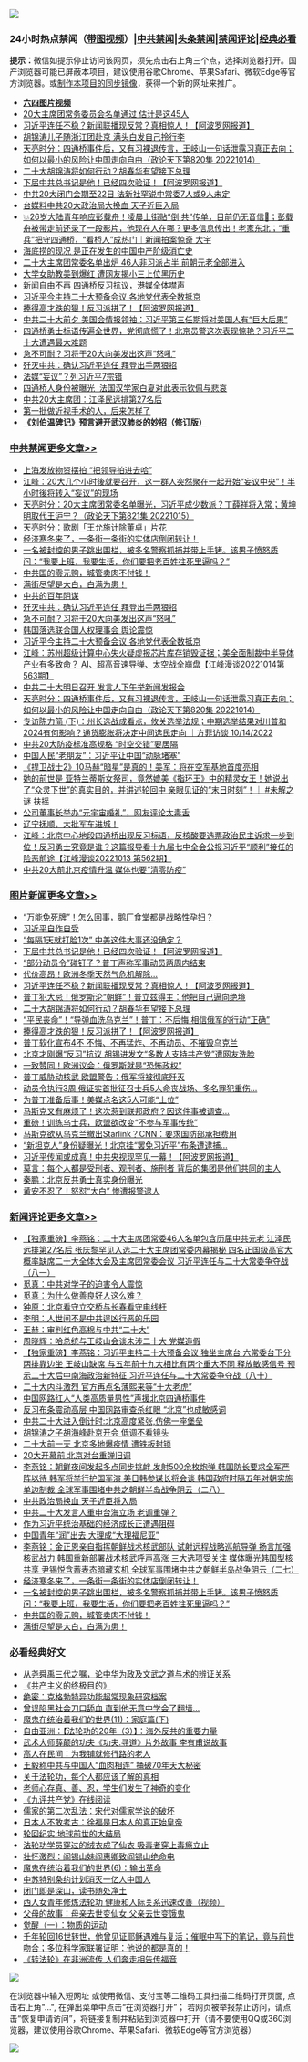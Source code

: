 ![](https://raw.githubusercontent.com/jsvpn/jsproxy/dev/64photo/fqnews-qr.jpg)

<div id="tt">
<h3>24小时热点禁闻（<a href="https://aaa.v2dns.tk/?QAjUl=BgRp5UNKRn&T5Vk=fPVH&Q59Ab=WxGE" target="_blank">带图视频</a>）|<a href="#%E4%B8%AD%E5%85%B1%E7%A6%81%E9%97%BB%E6%9B%B4%E5%A4%9A%E6%96%87%E7%AB%A0">中共禁闻</a>|<a href="#%E5%9B%BE%E7%89%87%E6%96%B0%E9%97%BB%E6%9B%B4%E5%A4%9A%E6%96%87%E7%AB%A0">头条禁闻</a>|<a href="#%E6%96%B0%E9%97%BB%E8%AF%84%E8%AE%BA%E6%9B%B4%E5%A4%9A%E6%96%87%E7%AB%A0">禁闻评论|<a href="#%E5%BF%85%E7%9C%8B%E7%BB%8F%E5%85%B8%E5%A5%BD%E6%96%87">经典必看</a></h3>
<div><b>提示：</b>微信如提示停止访问该网页，须先点击右上角三个点，选择浏览器打开。国产浏览器可能已屏蔽本项目，建议使用谷歌Chrome、苹果Safari、微软Edge等官方浏览器。或<a href="%E5%88%B6%E4%BD%9Cgit%E7%A6%81%E9%97%BB%E9%95%9C%E5%83%8F.md">制作本项目的同步镜像</a>，获得一个新的网址来推广。</div>
<ul>
<li><b><a href="http://d2.v2rss.gq/64.mp4" target="_blank">六四图片视频</a></b></li>
<li><a href="/cnnews/20221015/1797649.md">20大主席团常务委员会名单通过 估计是这45人</a></li>
<li><a href="/topimagenews/20221015/1797623.md">习近平连任不稳？新闻联播现反常？真相惊人！【阿波罗网报道】</a></li>
<li><a href="/cnnews/20221015/1797628.md">胡锦涛儿子随浙江团赴京 满头白发自己拎行李</a></li>
<li><a href="/cbnews/20221015/1797558.md">天亮时分：四通桥事件后，又有习裸退传言，王岐山一句话泄露习真正去向；如何以最小的风险让中国走向自由（政论天下第820集 20221014）</a></li>
<li><a href="/topimagenews/20221015/1797598.md">二十大胡锦涛将如何行动？胡春华有望接下总理</a></li>
<li><a href="/topimagenews/20221015/1797732.md">下届中共总书记是他！已经四次验证！【阿波罗网报道】</a></li>
<li><a href="/headline/20221015/1797676.md">中共20大闭门会期至22日 法新社罕说中常委7人或9人未定</a></li>
<li><a href="/headline/20221015/1797690.md">台媒料中共20大政治局大换血 天子近臣入局</a></li>
<li><a href="/sohnews/20221015/1797647.md">💥26岁大陆青年响应彭载舟！凌晨上街贴“倒·共”传单，目前仍无音信🙏；彭载舟被带走前还录了一段影片，他现在人在哪？更多信息传出！老家东北；“重兵”把守四通桥，“看桥人”成热门｜新闻拍案惊奇 大宇</a></li>
<li><a href="/cnnews/20221015/1797568.md">海底捞的现况 是正在发生的中国中产阶级消亡史</a></li>
<li><a href="/comments/20221015/1797740.md">二十大主席团常委名单出炉 46人非习派占半 前朝元老全部进入</a></li>
<li><a href="/lifebaike/20221015/1797695.md">大学女助教美到爆红 遭网友揭小三上位黑历史</a></li>
<li><a href="/cnnews/hknews/20221015/1797694.md">新闻自由不再 四通桥反习抗议，港媒全体噤声</a></li>
<li><a href="/cbnews/20221015/1797638.md">习近平今主持二十大预备会议 各地党代表全数抵京</a></li>
<li><a href="/topimagenews/20221015/1797583.md">捧得高才跌的狠！反习派拼了！【阿波罗网报道】</a></li>
<li><a href="/headline/20221015/1797613.md">中共二十大前夕 美国会情报领袖：习近平第三任期将对美国人有“巨大后果”</a></li>
<li><a href="/comments/20221015/1797620.md">四通桥勇士标语传遍全世界，党彻底慌了！北京员警这次表现惊艳？习近平二十大遭遇最大难题</a></li>
<li><a href="/cbnews/20221016/1797773.md">急不可耐？习将于20大向美发出这声“怒吼”</a></li>
<li><a href="/cbnews/20221016/1797774.md">歼灭中共：确认习近平连任 拜登出手两狠招</a></li>
<li><a href="/headline/20221015/1797661.md">法媒“妄议”？列习近平7宗错</a></li>
<li><a href="/headline/20221015/1797711.md">四通桥人身份被曝光  法国汉学家白夏对此表示钦佩与悲哀</a></li>
<li><a href="/headline/20221015/1797744.md">中共20大主席团：江泽民远排第27名后</a></li>
<li><a href="/lifebaike/20221016/1797790.md">第一批做近视手术的人，后来怎样了</a></li>
<li><b><a href="/comments/20200207/1272816.md" target="_blank">《刘伯温碑记》预言避开武汉肺炎的妙招（修订版）</a></b></li>
</ul>
</div>

<div class="catlist">
<h3><a href="/cbnews/" target="_blank">中共禁闻</a><span><a href="/cbnews/" target="_blank" rel="nofollow">更多文章>></a></span></h3>
<ul>
<li><a href="/cbnews/20221016/1797875.md" target="_blank">上海发放物资摆拍 “把领导拍进去哈”</a></li>
<li><a href="/cbnews/20221016/1797839.md" target="_blank">江峰：20大几个小时後就要召开，这一群人突然聚在一起开始“妄议中央”！半小时後将转入“妄议”的现场</a></li>
<li><a href="/cbnews/20221016/1797819.md" target="_blank">天亮时分：20大主席团常委名单曝光，习近平成少数派？丁薛祥将入常；黄坤明取代王沪宁？（政论天下第821集 20221015）</a></li>
<li><a href="/cbnews/20221016/1797794.md" target="_blank">天亮时分：歌剧「王允施计除董卓」片花</a></li>
<li><a href="/comments/20221016/1797793.md" target="_blank">经济寒冬来了，一条街一条街的实体店倒闭转让！</a></li>
<li><a href="/comments/20221016/1797792.md" target="_blank">一名被封控的男子跳出围栏，被多名警察抓捕并带上手铐。该男子愤怒质问：“我要上班，我要生活，你们要把老百姓往死里逼吗？”</a></li>
<li><a href="/comments/20221016/1797781.md" target="_blank">中共国的零元购，城管卖肉不付钱！</a></li>
<li><a href="/comments/20221016/1797780.md" target="_blank">满街尽望是大白，白满为患！</a></li>
<li><a href="/cbnews/20221016/1797776.md" target="_blank">中共的百年阴谋</a></li>
<li><a href="/cbnews/20221016/1797774.md" target="_blank">歼灭中共：确认习近平连任 拜登出手两狠招</a></li>
<li><a href="/cbnews/20221016/1797773.md" target="_blank">急不可耐？习将于20大向美发出这声“怒吼”</a></li>
<li><a href="/cbnews/20221016/1797771.md" target="_blank">韩国落选联合国人权理事会 舆论震惊</a></li>
<li><a href="/cbnews/20221015/1797638.md" target="_blank">习近平今主持二十大预备会议 各地党代表全数抵京</a></li>
<li><a href="/cbnews/20221015/1797632.md" target="_blank">江峰：苏州超级计算中心失火疑虚报芯片库存销毁证据；美全面制裁中半导体产业有多致命？ AI、超高音速导弹、太空战全崩盘【江峰漫谈20221014第563期】</a></li>
<li><a href="/cbnews/20221015/1797600.md" target="_blank">中共二十大明日召开 发言人下午举新闻发报会</a></li>
<li><a href="/cbnews/20221015/1797558.md" target="_blank">天亮时分：四通桥事件后，又有习裸退传言，王岐山一句话泄露习真正去向；如何以最小的风险让中国走向自由（政论天下第820集 20221014）</a></li>
<li><a href="/comments/20221015/1797512.md" target="_blank">专访陈力简 (下)：州长选战成看点，攸关选举法规；中期选举结果对川普和2024有何影响？通货膨胀将决定中间选民走向 ｜方菲访谈 10/14/2022</a></li>
<li><a href="/cbnews/20221015/1797462.md" target="_blank">中共20大防疫标准高规格 “时空交错”要居隔</a></li>
<li><a href="/cbnews/20221015/1797442.md" target="_blank">中国人民“老朋友”：习近平让中国“动脉堵塞”</a></li>
<li><a href="/cbnews/20221014/1797347.md" target="_blank">《捍卫战士2》10马赫“暗星”是真的！美军：将在空军基地首度亮相</a></li>
<li><a href="/comments/20221014/1797290.md" target="_blank">她的前世是 亚特兰蒂斯女祭司，竟然媲美《指环王》中的精灵女王！她说出了“众灵下世”的真实目的，并讲述轮回中 亲眼见证的“末日时刻”！｜ #未解之谜 扶摇</a></li>
<li><a href="/cbnews/20221014/1797261.md" target="_blank">公司董事长举办“元宇宙婚礼”，网友评论太毒舌</a></li>
<li><a href="/comments/20221014/1797180.md" target="_blank">辽宁抚顺，大批军车进城！</a></li>
<li><a href="/cbnews/20221014/1797175.md" target="_blank">江峰：北京中心地段四通桥出现反习标语，反核酸要选票政治民主诉求一步到位！反习勇士究竟是谁？这篇报导看十九届七中全会公报习近平“顺利”接任的险恶前途【江峰漫谈20221013 第562期】</a></li>
<li><a href="/cbnews/20221014/1797150.md" target="_blank">中共20大前北京疫情升温 媒体也要“清零防疫”</a></li>

</ul>
</div>
<div class="catlist">
<h3><a href="/topimagenews/" target="_blank">图片新闻</a><span><a href="/topimagenews/" target="_blank" rel="nofollow">更多文章>></a></span></h3>
<ul>
<li><a href="/topimagenews/20221016/1797874.md" target="_blank">“万能免死牌”！怎么回事，鹅厂食堂都是战略性孕妇？</a></li>
<li><a href="/topimagenews/20221016/1797821.md" target="_blank">习近平自作自受</a></li>
<li><a href="/topimagenews/20221016/1797777.md" target="_blank">“每隔1天就打脸1次” 中美这件大事还没确定？</a></li>
<li><a href="/topimagenews/20221015/1797732.md" target="_blank">下届中共总书记是他！已经四次验证！【阿波罗网报道】</a></li>
<li><a href="/topimagenews/20221015/1797643.md" target="_blank">“部分动员令”碰钉子？普丁声称军事动员两周内结束</a></li>
<li><a href="/topimagenews/20221015/1797634.md" target="_blank">代价高昂！欧洲冬季天然气危机解除…</a></li>
<li><a href="/topimagenews/20221015/1797623.md" target="_blank">习近平连任不稳？新闻联播现反常？真相惊人！【阿波罗网报道】</a></li>
<li><a href="/topimagenews/20221015/1797599.md" target="_blank">普丁犯大忌！俄罗斯沦“朝鲜”！普立兹得主：他把自己逼向绝境</a></li>
<li><a href="/topimagenews/20221015/1797598.md" target="_blank">二十大胡锦涛将如何行动？胡春华有望接下总理</a></li>
<li><a href="/topimagenews/20221015/1797585.md" target="_blank">“平民丧命”！“导弹血洗乌克兰”！普丁：不后悔 相信俄军的行动“正确”</a></li>
<li><a href="/topimagenews/20221015/1797583.md" target="_blank">捧得高才跌的狠！反习派拼了！【阿波罗网报道】</a></li>
<li><a href="/topimagenews/20221015/1797441.md" target="_blank">普丁软化宣布4不 不悔、不再猛炸、不再动员、不摧毁乌克兰</a></li>
<li><a href="/topimagenews/20221014/1797344.md" target="_blank">北京才刚爆“反习”抗议 胡锡进发文“多数人支持共产党”遭网友洗脸</a></li>
<li><a href="/topimagenews/20221014/1797260.md" target="_blank">一致赞同！欧洲议会：俄罗斯就是“恐怖政权”</a></li>
<li><a href="/topimagenews/20221014/1797251.md" target="_blank">普丁威胁动核武 欧盟警告：俄军将被彻底歼灭</a></li>
<li><a href="/topimagenews/20221014/1797226.md" target="_blank">动员令执行3周 俄证实首批征召士兵5人命丧战场、多名罪犯重伤…</a></li>
<li><a href="/topimagenews/20221014/1797170.md" target="_blank">为普丁准备后事！美媒点名这5人可能“上位”</a></li>
<li><a href="/topimagenews/20221014/1797169.md" target="_blank">马斯克又有麻烦了！这次惹到联邦政府？因这件事被调查…</a></li>
<li><a href="/topimagenews/20221014/1797161.md" target="_blank">重磅！训练乌士兵，欧盟欲改变“不参与军事传统”</a></li>
<li><a href="/topimagenews/20221014/1797149.md" target="_blank">马斯克欲从乌克兰撤出Starlink？CNN：要求国防部承担费用</a></li>
<li><a href="/topimagenews/20221014/1797148.md" target="_blank">“新坦克人”身份疑曝光！北京挂“罢免习近平”布条遭逮捕…</a></li>
<li><a href="/topimagenews/20221014/1797069.md" target="_blank">习近平传闻或成真！中共央视现罕见一幕！【阿波罗网报道】</a></li>
<li><a href="/topimagenews/20221014/1797068.md" target="_blank">莫言：每个人都是受刑者、观刑者、施刑者 背后的集团是他们共同的主人</a></li>
<li><a href="/topimagenews/20221014/1797067.md" target="_blank">秦鹏：北京反共勇士真实身份曝光</a></li>
<li><a href="/topimagenews/20221014/1797040.md" target="_blank">黄安不忍了！怒怼“大白” 惨遭报警逮人</a></li>

</ul>
</div>
<div class="catlist">
<h3><a href="/comments/" target="_blank">新闻评论</a><span><a href="/comments/" target="_blank" rel="nofollow">更多文章>></a></span></h3>
<ul>
<li><a href="/comments/20221016/1797883.md" target="_blank">【独家重磅】李燕铭：二十大主席团常委46人名单包含历届中共元老 江泽民远排第27名后 张庆黎罕见入选二十大主席团常委内幕揭秘 四名正国级高官大概率缺席二十大全体大会及主席团常委会议 习近平连任与二十大常委争夺战（八一）</a></li>
<li><a href="/comments/20221016/1797865.md" target="_blank">觅真：中共对学子的迫害令人震惊</a></li>
<li><a href="/comments/20221016/1797864.md" target="_blank">觅真：为什么做善良好人这么难？</a></li>
<li><a href="/comments/20221016/1797863.md" target="_blank">钟原：北京看守立交桥与长春看守电线杆</a></li>
<li><a href="/comments/20221016/1797862.md" target="_blank">李明：人世间不是中共逞凶行恶的乐园</a></li>
<li><a href="/comments/20221016/1797861.md" target="_blank">王赫：审判红色高棉与中共“二十大”</a></li>
<li><a href="/comments/20221016/1797860.md" target="_blank">周晓辉：哈总统与王岐山会谈未涉二十大 党媒造假</a></li>
<li><a href="/comments/20221016/1797849.md" target="_blank">【独家重磅】李燕铭：习近平主持二十大预备会议 独坐主席台 六常委台下分两排靠边坐 王岐山缺席 与五年前十九大相比有两个重大不同 释放敏感信号 预示二十大后中南海政治新特征 习近平连任与二十大常委争夺战（八十）</a></li>
<li><a href="/comments/20221016/1797830.md" target="_blank">二十大内斗激烈 官方再点名薄熙来等“十大老虎”</a></li>
<li><a href="/comments/20221016/1797828.md" target="_blank">中国网路红人“人类高质量男性”声援北京四通桥事件</a></li>
<li><a href="/comments/20221016/1797827.md" target="_blank">反习布条震动高层 中国网路审查杀红眼 “北京”也成敏感词</a></li>
<li><a href="/comments/20221016/1797817.md" target="_blank">中共二十大进入倒计时:北京高度紧张,仿佛一座堡垒</a></li>
<li><a href="/comments/20221016/1797816.md" target="_blank">胡锦涛之子胡海峰赴京开会 低调不看镜头</a></li>
<li><a href="/comments/20221016/1797815.md" target="_blank">二十大前一天 北京多地爆疫情 遭铁板封锁</a></li>
<li><a href="/comments/20221016/1797814.md" target="_blank">20大开幕前 北京对台重弹旧调</a></li>
<li><a href="/comments/20221016/1797804.md" target="_blank">李燕铭：朝鲜夜间发起多点同步挑衅 发射500余枚炮弹 韩国防长要求全军严阵以待 韩军将举行护国军演 美日韩参谋长将会谈 韩国政府时隔五年对朝实施单边制裁 全球军事围堵中共之朝鲜半岛战争阴云（二八）</a></li>
<li><a href="/comments/20221016/1797802.md" target="_blank">中共政治局换血 天子近臣将入局</a></li>
<li><a href="/comments/20221016/1797801.md" target="_blank">中共二十大发言人重申台海立场 老调重弹？</a></li>
<li><a href="/comments/20221016/1797800.md" target="_blank">作为习近平统治基础的经济成长正遭遇阻碍</a></li>
<li><a href="/comments/20221016/1797799.md" target="_blank">中国青年“润”出去 大理成“大理福尼亚”</a></li>
<li><a href="/comments/20221016/1797796.md" target="_blank">李燕铭：金正恩亲自指挥朝鲜战术核武部队 试射远程战略巡航导弹 扬言加强核武战力 韩国重新部署战术核武呼声高涨 三大选项受关注 媒体曝光韩国型核共享 尹锡悦含蓄表态暗藏玄机 全球军事围堵中共之朝鲜半岛战争阴云（二七）</a></li>
<li><a href="/comments/20221016/1797793.md" target="_blank">经济寒冬来了，一条街一条街的实体店倒闭转让！</a></li>
<li><a href="/comments/20221016/1797792.md" target="_blank">一名被封控的男子跳出围栏，被多名警察抓捕并带上手铐。该男子愤怒质问：“我要上班，我要生活，你们要把老百姓往死里逼吗？”</a></li>
<li><a href="/comments/20221016/1797781.md" target="_blank">中共国的零元购，城管卖肉不付钱！</a></li>
<li><a href="/comments/20221016/1797780.md" target="_blank">满街尽望是大白，白满为患！</a></li>

</ul>
</div>

<div class="catlist">
<h3>必看经典好文</h3>
<ul>
<li><a href="/tculture/20180501/935934.md" target="_blank">从尧舜禹三代之嘱，论中华为政及文武之道与术的辨证关系</a></li>
<li><a href="/bookwiki/20171120/858084.md" target="_blank">《共产主义的终极目的》</a></li>
<li><a href="/comments/20200705/783265.md" target="_blank">绝密：克格勃特异功能超常现象研究档案</a></li>
<li><a href="/topimagenews/20200928/1404412.md" target="_blank">曾误陷黑社会刀口舔血 直到他无意中学会了翻墙&#8230;</a></li>
<li><a href="/topimagenews/20180530/950691.md" target="_blank">魔鬼在统治着我们的世界(11)：家庭篇(下)</a></li>
<li><a href="/comments/20190806/1168435.md" target="_blank">自由亚洲：【法轮功的20年（3）】：海外反共的重要力量</a></li>
<li><a href="/topimagenews/20181117/1032655.md" target="_blank">武术大师薛颠的功夫《功夫.寻道》片外故事 李有甫说故事</a></li>
<li><a href="/tculture/20121023/72121.md" target="_blank">高人在民间：为我铺就修行路的老人</a></li>
<li><a href="/cbnews/20200730/1371580.md" target="_blank">王毅称中共与中国人“血肉相连” 捅破70年天大秘密</a></li>
<li><a href="/topimagenews/20161125/619230.md" target="_blank">关于法轮功，每个人都应该了解的真相</a></li>
<li><a href="/cbnews/20211221/1668847.md" target="_blank">老师心存真、善、忍，学生们发生了神奇的变化</a></li>
<li><a href="/bookonline/20131116/201057.md" target="_blank">《九评共产党》在线阅读</a></li>
<li><a href="/tculture/20181126/1037279.md" target="_blank">儒家的第二次乱法：宋代对儒家学说的破坏</a></li>
<li><a href="/sohnews/20160609/543313.md" target="_blank">日本人不敢考古：徐福是日本人的真正始皇帝</a></li>
<li><a href="/comments/20200920/582873.md" target="_blank">轮回纪实:地球前世的大结局</a></li>
<li><a href="/comments/20210317/1506773.md" target="_blank">法轮功学员穿过的绒衣成了仙衣 吸毒者穿上毒瘾立止</a></li>
<li><a href="/cbnews/20200727/1366904.md" target="_blank">壮怀激烈：阎锡山妹阎惠卿致阎锡山绝命电</a></li>
<li><a href="/topimagenews/20180524/947358.md" target="_blank">魔鬼在统治着我们的世界(6)：输出革命</a></li>
<li><a href="/comments/20220920/1786910.md" target="_blank">中苏特别条约计划消灭一亿人中国人</a></li>
<li><a href="/tculture/20200803/1373949.md" target="_blank">闭门即是深山，读书随处净土</a></li>
<li><a href="/comments/20220520/1735217.md" target="_blank">西人女青年修炼法轮功 健康和人际关系迅速改善（视频）</a></li>
<li><a href="/cbnews/20210507/1541162.md" target="_blank">父母的故事：母亲去世变仙女 父亲去世变饿鬼</a></li>
<li><a href="/comments/20200810/1377609.md" target="_blank">觉醒（一）：物质的运动</a></li>
<li><a href="/comments/20210827/1614424.md" target="_blank">千年轮回16世转世，他曾见证耶稣遇难与复活；催眠中写下的笔记，竟与前世吻合；多位科学家联署证明：他说的都是真的！</a></li>
<li><a href="/comments/20210509/1542786.md" target="_blank">《转法轮》在非洲流传 人们奔走相告传福音</a></li>

</ul>
</div>

![](https://raw.githubusercontent.com/jsvpn/jsproxy/dev/64photo/fqnews-qr.jpg)

在浏览器中输入短网址 或使用微信、支付宝等二维码工具扫描二维码打开页面, 点击右上角"...", 在弹出菜单中点击“在浏览器打开”； 若网页被举报禁止访问，请点击“恢复申请访问”，将链接复制并粘贴到浏览器中打开（请不要使用QQ或360浏览器，建议使用谷歌Chrome、苹果Safari、微软Edge等官方浏览器）

![](https://raw.githubusercontent.com/jsvpn/jsproxy/dev/64photo/wx.jpg)